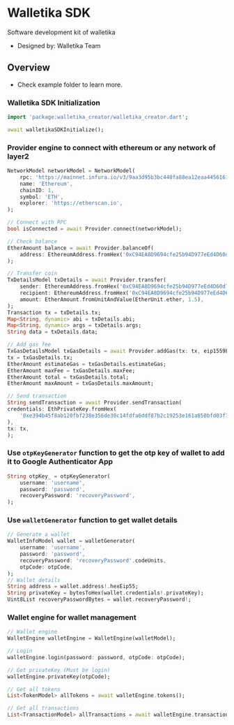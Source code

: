 # Walletika SDK
Software development kit of walletika
- Designed by: Walletika Team

## Overview
- Check example folder to learn more.

### Walletika SDK Initialization
```dart
import 'package:walletika_creator/walletika_creator.dart';

await walletikaSDKInitialize();
```

### Provider engine to connect with ethereum or any network of layer2
```dart
NetworkModel networkModel = NetworkModel(
    rpc: 'https://mainnet.infura.io/v3/9aa3d95b3bc440fa88ea12eaa4456161',
    name: 'Ethereum',
    chainID: 1,
    symbol: 'ETH',
    explorer: 'https://etherscan.io',
);

// Connect with RPC
bool isConnected = await Provider.connect(networkModel);

// Check balance
EtherAmount balance = await Provider.balanceOf(
    address: EthereumAddress.fromHex('0xC94EA8D9694cfe25b94D977eEd4D60d7c0985BD3'),
);

// Transfer coin
TxDetailsModel txDetails = await Provider.transfer(
    sender: EthereumAddress.fromHex('0xC94EA8D9694cfe25b94D977eEd4D60d7c0985BD3'),
    recipient: EthereumAddress.fromHex('0xC94EA8D9694cfe25b94D977eEd4D60d7c0985BD3'),
    amount: EtherAmount.fromUnitAndValue(EtherUnit.ether, 1.5),
);
Transaction tx = txDetails.tx;
Map<String, dynamic> abi = txDetails.abi;
Map<String, dynamic> args = txDetails.args;
String data = txDetails.data;

// Add gas fee
TxGasDetailsModel txGasDetails = await Provider.addGas(tx: tx, eip1559Enabled: true);
tx = txGasDetails.tx;
EtherAmount estimateGas = txGasDetails.estimateGas;
EtherAmount maxFee = txGasDetails.maxFee;
EtherAmount total = txGasDetails.total;
EtherAmount maxAmount = txGasDetails.maxAmount;

// Send transaction
String sendTransaction = await Provider.sendTransaction(
credentials: EthPrivateKey.fromHex(
    '0xe394b45f8ab120fbf238e356de30c14fdfa6ddf87b2c19253e161a850bfd03f7',
),
tx: tx,
);
```

### Use `otpKeyGenerator` function to get the otp key of wallet to add it to Google Authenticator App
```dart
String otpKey_ = otpKeyGenerator(
    username: 'username',
    password: 'password',
    recoveryPassword: 'recoveryPassword',
);
```

### Use `walletGenerator` function to get wallet details
```dart
// Generate a wallet
WalletInfoModel wallet = walletGenerator(
    username: 'username',
    password: 'password',
    recoveryPassword: 'recoveryPassword'.codeUnits,
    otpCode: otpCode,
);
// Wallet details
String address = wallet.address!.hexEip55;
String privateKey = bytesToHex(wallet.credentials!.privateKey);
Uint8List recoveryPasswordBytes = wallet.recoveryPassword!;
```

### Wallet engine for wallet management
```dart
// Wallet engine
WalletEngine walletEngine = WalletEngine(walletModel);

// Login
walletEngine.login(password: password, otpCode: otpCode);

// Get privateKey (Must be login)
walletEngine.privateKey(otpCode);

// Get all tokens
List<TokenModel> allTokens = await walletEngine.tokens();

// Get all transactions
List<TransactionModel> allTransactions = await walletEngine.transactions();
```
